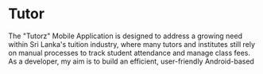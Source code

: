 # Tutor
The "Tutorz" Mobile Application is designed to address a growing need within Sri Lanka's  tuition industry, where many tutors and institutes still rely on manual processes to track student  attendance and manage class fees. As a developer, my aim is to build an efficient, user-friendly  Android-based
